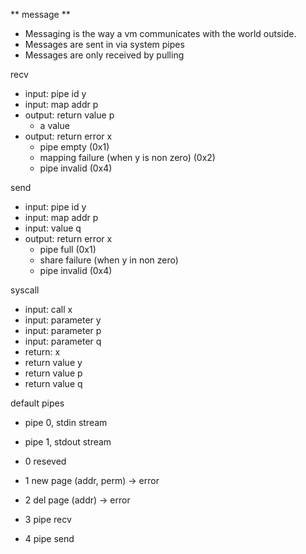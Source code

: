 ** message **

- Messaging is the way a vm communicates with the world outside. 
- Messages are sent in via system pipes
- Messages are only received by pulling

recv
- input: pipe id y
- input: map addr p
- output: return value p
  - a value
- output: return error x
  - pipe empty (0x1)
  - mapping failure (when y is non zero)  (0x2)
  - pipe invalid (0x4)

send
- input: pipe id y
- input: map addr p
- input: value q
- output: return error x
  - pipe full (0x1)
  - share failure (when y in non zero)
  - pipe invalid (0x4)

syscall
- input: call x
- input: parameter y
- input: parameter p
- input: parameter q
- return: x
- return value y
- return value p
- return value q

default pipes
- pipe 0, stdin stream
- pipe 1, stdout stream

- 0 reseved
- 1 new page (addr, perm) -> error
- 2 del page (addr) -> error
- 3 pipe recv
- 4 pipe send
